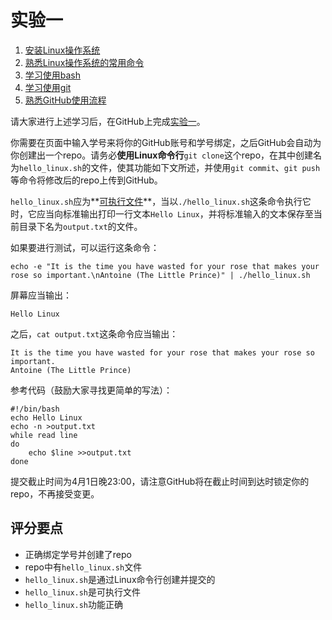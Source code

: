 实验一
======

1.  [安装Linux操作系统](install)
1.  [熟悉Linux操作系统的常用命令](linux)
1.  [学习使用bash](bash)
1.  [学习使用git](git)
1.  [熟悉GitHub使用流程](github)

请大家进行上述学习后，在GitHub上完成[实验一](https://classroom.github.com/a/KL56bHvj)。

你需要在页面中输入学号来将你的GitHub账号和学号绑定，之后GitHub会自动为你创建出一个repo。请务必**使用Linux命令行**`git clone`这个repo，在其中创建名为`hello_linux.sh`的文件，使其功能如下文所述，并使用`git commit`、`git push`等命令将修改后的repo上传到GitHub。

`hello_linux.sh`应为**[可执行文件](http://man.linuxde.net/chmod)**，当以`./hello_linux.sh`这条命令执行它时，它应当向标准输出打印一行文本`Hello Linux`，并将标准输入的文本保存至当前目录下名为`output.txt`的文件。

如果要进行测试，可以运行这条命令：

```Shell
echo -e "It is the time you have wasted for your rose that makes your rose so important.\nAntoine (The Little Prince)" | ./hello_linux.sh
```

屏幕应当输出：

```
Hello Linux
```

之后，`cat output.txt`这条命令应当输出：

```
It is the time you have wasted for your rose that makes your rose so important.
Antoine (The Little Prince)
```

参考代码（鼓励大家寻找更简单的写法）：

```Shell
#!/bin/bash
echo Hello Linux
echo -n >output.txt
while read line
do
    echo $line >>output.txt
done
```

提交截止时间为4月1日晚23:00，请注意GitHub将在截止时间到达时锁定你的repo，不再接受变更。

评分要点
--------

- 正确绑定学号并创建了repo
- repo中有`hello_linux.sh`文件
- `hello_linux.sh`是通过Linux命令行创建并提交的
- `hello_linux.sh`是可执行文件
- `hello_linux.sh`功能正确
